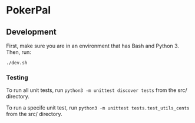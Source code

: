 # PokerPal

## Development
First, make sure you are in an environment that has Bash and Python 3. Then, run:
```
./dev.sh
```

### Testing

To run all unit tests, run `python3 -m unittest discover tests` from the src/ directory.

To run a specifc unit test, run `python3 -m unittest tests.test_utils_cents` from the src/ directory.
